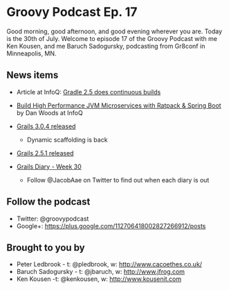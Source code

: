 # Groovy Podcast Ep. 17

Good morning, good afternoon, and good evening wherever you are. Today is the 30th of July. Welcome to episode 17 of the Groovy Podcast with me Ken Kousen, and me Baruch Sadogursky, podcasting from Gr8conf in Minneapolis, MN.

## News items

* Article at InfoQ: [Gradle 2.5 does continuous builds](http://www.infoq.com/news/2015/07/gradle-2-5)

* [Build High Performance JVM Microservices with Ratpack & Spring Boot](http://www.infoq.com/articles/Ratpack-and-Spring-Boot) by Dan Woods at InfoQ

* [Grails 3.0.4 released](https://github.com/grails/grails-core/releases/tag/v3.0.4)
  * Dynamic scaffolding is back

* [Grails 2.5.1 released](https://github.com/grails/grails-core/releases/tag/v2.5.1)

* [Grails Diary - Week 30](http://grydeske.net/news/show/102)
  * Follow @JacobAae on Twitter to find out when each diary is out

## Follow the podcast

* Twitter: @groovypodcast
* Google+: https://plus.google.com/112706418002827266912/posts

## Brought to you by

* Peter Ledbrook - t: @pledbrook, w: http://www.cacoethes.co.uk/
* Baruch Sadogursky - t: @jbaruch, w: http://www.jfrog.com
* Ken Kousen -t: @kenkousen, w: http://www.kousenit.com
